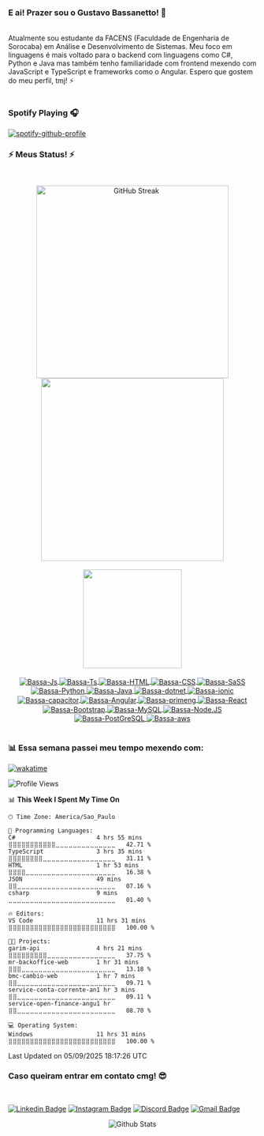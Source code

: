 ### E ai! Prazer sou o Gustavo Bassanetto! 👋
<br>
Atualmente sou estudante da FACENS (Faculdade de Engenharia de Sorocaba) em Análise e Desenvolvimento de Sistemas. Meu foco em linguagens é mais voltado para o backend com linguagens como C#, Python e Java mas também tenho familiaridade com frontend mexendo com JavaScript e TypeScript e frameworks como o Angular. Espero que gostem do meu perfil, tmj! ⚡ 
<br>
<br>

### Spotify Playing 🎧

[![spotify-github-profile](https://spotify-github-profile.kittinanx.com/api/view?uid=2kns6bq5qbajdygt17yduvi9h&cover_image=true&theme=novatorem&show_offline=true&background_color=121212&interchange=true&bar_color=fb8c00&bar_color_cover=false)](https://spotify-github-profile.kittinanx.com/api/view?uid=2kns6bq5qbajdygt17yduvi9h&redirect=true)

### ⚡ Meus Status! ⚡
<small></small>
<br>
<div align="center">
    <a href="https://github-readme-streak-stats-ashen-seven.vercel.app?user=Bassanetto&theme=react">
        <img width=390 src="https://streak-stats.demolab.com/?user=Bassanetto&count_private=true&include_all_commits=true&theme=dark&border_color=61dafb&hide_border=true&sideLabels=fb8c00&sideNums=fb8c00&exclude_days=Sun" alt="GitHub Streak"/>
    </a>
    <img width=370 src="https://github-readme-stats-seven-chi-74.vercel.app/api?username=Bassanetto&count_private=true&include_all_commits=true&show_icons=true&theme=dark&border_color=61dafb&hide_border=true&title_color=fb8c00&text_color=f2f2f2&icon_color=fb8c00"/>
</div>
<br>
<div align="center"> 
  <a href="https://github.com/Bassanetto/github-readme-stats">
      <img height=200 src="https://github-readme-stats-seven-chi-74.vercel.app/api/top-langs/?username=Bassanetto&count_private=true&include_all_commits=true&layout=compact&langs_count=10&theme=dark&hide_border=true&title_color=fb8c00"/>
  </a>
</div>
<br>
<div align="center" style="display: inline_block">
  <a href="https://github.com/search?&q=user%3ABassanetto+language%3Ajavascript">
    <img align="center" alt="Bassa-Js" src="https://img.shields.io/badge/-JavaScript-black?style=flat-square&logo=javascript">
  </a>
  <a href="https://github.com/search?&q=user%3ABassanetto+language%3Atypescript">
    <img align="center" alt="Bassa-Ts" src="https://img.shields.io/badge/-TypeScript-black?style=flat-square&logo=typescript">
  </a>
  <a href="https://github.com/search?&q=user%3ABassanetto+language%3Ahtml">
    <img align="center" alt="Bassa-HTML" src="https://img.shields.io/badge/-HTML5-E34F26?style=flat-square&logo=html5&logoColor=white">
  </a>
  <a href="https://github.com/search?&q=user%3ABassanetto+language%3Acss">
    <img align="center" alt="Bassa-CSS" src="https://img.shields.io/badge/-CSS3-1572B6?style=flat-square&logo=css3">
  </a>
  <a href="https://github.com/search?&q=user%3ABassanetto+language%3Ascss">
    <img align="center" alt="Bassa-SaSS" src="https://img.shields.io/badge/-SASS-pink?style=flat-square&logo=sass">
  </a>
  <a href="https://github.com/search?&q=user%3ABassanetto+language%3Apython">
    <img align="center" alt="Bassa-Python" src="https://img.shields.io/badge/-Python-black?style=flat-square&logo=Python">
  </a>
  <a href="https://github.com/search?&q=user%3ABassanetto+language%3Ajava">
    <img align="center" alt="Bassa-Java" src="https://img.shields.io/badge/-Java-0f003e?style=flat-square&logo=Java">
  </a>
  <a href="https://github.com/search?&q=user%3ABassanetto+language%3Adotnet">
    <img align="center" alt="Bassa-dotnet" src="https://img.shields.io/badge/-dotnet-purple?style=flat-square&logo=dotnet">
  </a>
  <a href="https://github.com/search?&q=user%3ABassanetto+language%3Aionic">
    <img align="center" alt="Bassa-ionic" src="https://img.shields.io/badge/-ionic-white?style=flat-square&logo=Ionic">
  </a>
  <a href="https://github.com/search?&q=user%3ABassanetto+language%3Acapacitor">
    <img align="center" alt="Bassa-capacitor" src="https://img.shields.io/badge/-capacitor-white?style=flat-square&logo=capacitor">
  </a>
  <a href="https://github.com/search?&q=user%3ABassanetto+language%3Aangular"> 
    <img align="center" alt="Bassa-Angular" src="https://img.shields.io/badge/-Angular-0F0F11?style=flat-square&logo=angular">
  </a>
  <a href="https://github.com/search?&q=user%3ABassanetto+language%3Aprimeng"> 
    <img align="center" alt="Bassa-primeng" src="https://img.shields.io/badge/-primeng-DD0031?style=flat-square&logo=primeng">
  </a>
  <a href="https://github.com/search?&q=user%3ABassanetto+language%3Areact">                                                 
    <img align="center" alt="Bassa-React" src="https://img.shields.io/badge/-React-black?style=flat-square&logo=react">
  </a>
  <a href="https://github.com/search?&q=user%3ABassanetto+language%3Abootstrap"> 
    <img align="center" alt="Bassa-Bootstrap" src="https://img.shields.io/badge/-Bootstrap-purple?style=flat-square&logo=bootstrap">
  </a>
  <a href="https://github.com/search?&q=user%3ABassanetto+language%3Amysql">
    <img align="center" alt="Bassa-MySQL" src="https://img.shields.io/badge/-MySQL-white?style=flat-square&logo=mysql">
  </a>
  <a href="https://github.com/search?&q=user%3ABassanetto+language%3Ajavascript">
    <img align="center" alt="Bassa-Node.JS" src="https://img.shields.io/badge/-Node.JS-green?style=flat-square&logo=node.js">
  </a>
  <a href="https://github.com/search?&q=user%3ABassanetto+language%3Apostgresql">
    <img align="center" alt="Bassa-PostGreSQL" src="https://img.shields.io/badge/-PostgreSQL-black?style=flat-square&logo=postgresql">
  </a>
  <a href="https://github.com/search?&q=user%3ABassanetto+language%3Aaws">
    <img align="center" alt="Bassa-aws" src="https://img.shields.io/badge/-aws-232F3E?style=flat-square&logo=amazonwebservices">
  </a>
</div>
<br/>

###  📊 Essa semana passei meu tempo mexendo com:
[![wakatime](https://wakatime.com/badge/user/08997581-7dfa-428d-93c8-a80ef5b36626.svg)](https://wakatime.com/@08997581-7dfa-428d-93c8-a80ef5b36626)
<!--START_SECTION:waka-->
![Profile Views](http://img.shields.io/badge/Profile%20Views-0-blue)

📊 **This Week I Spent My Time On** 

```text
🕑︎ Time Zone: America/Sao_Paulo

💬 Programming Languages: 
C#                       4 hrs 55 mins       ⣿⣿⣿⣿⣿⣿⣿⣿⣿⣿⣿⣀⣀⣀⣀⣀⣀⣀⣀⣀⣀⣀⣀⣀⣀   42.71 % 
TypeScript               3 hrs 35 mins       ⣿⣿⣿⣿⣿⣿⣿⣿⣀⣀⣀⣀⣀⣀⣀⣀⣀⣀⣀⣀⣀⣀⣀⣀⣀   31.11 % 
HTML                     1 hr 53 mins        ⣿⣿⣿⣿⣀⣀⣀⣀⣀⣀⣀⣀⣀⣀⣀⣀⣀⣀⣀⣀⣀⣀⣀⣀⣀   16.38 % 
JSON                     49 mins             ⣿⣿⣀⣀⣀⣀⣀⣀⣀⣀⣀⣀⣀⣀⣀⣀⣀⣀⣀⣀⣀⣀⣀⣀⣀   07.16 % 
csharp                   9 mins              ⣀⣀⣀⣀⣀⣀⣀⣀⣀⣀⣀⣀⣀⣀⣀⣀⣀⣀⣀⣀⣀⣀⣀⣀⣀   01.40 % 

🔥 Editors: 
VS Code                  11 hrs 31 mins      ⣿⣿⣿⣿⣿⣿⣿⣿⣿⣿⣿⣿⣿⣿⣿⣿⣿⣿⣿⣿⣿⣿⣿⣿⣿   100.00 % 

🐱‍💻 Projects: 
garim-api                4 hrs 21 mins       ⣿⣿⣿⣿⣿⣿⣿⣿⣿⣀⣀⣀⣀⣀⣀⣀⣀⣀⣀⣀⣀⣀⣀⣀⣀   37.75 % 
mr-backoffice-web        1 hr 31 mins        ⣿⣿⣿⣀⣀⣀⣀⣀⣀⣀⣀⣀⣀⣀⣀⣀⣀⣀⣀⣀⣀⣀⣀⣀⣀   13.18 % 
bmc-cambio-web           1 hr 7 mins         ⣿⣿⣀⣀⣀⣀⣀⣀⣀⣀⣀⣀⣀⣀⣀⣀⣀⣀⣀⣀⣀⣀⣀⣀⣀   09.71 % 
service-conta-corrente-an1 hr 3 mins         ⣿⣿⣀⣀⣀⣀⣀⣀⣀⣀⣀⣀⣀⣀⣀⣀⣀⣀⣀⣀⣀⣀⣀⣀⣀   09.11 % 
service-open-finance-angu1 hr                ⣿⣿⣀⣀⣀⣀⣀⣀⣀⣀⣀⣀⣀⣀⣀⣀⣀⣀⣀⣀⣀⣀⣀⣀⣀   08.70 % 

💻 Operating System: 
Windows                  11 hrs 31 mins      ⣿⣿⣿⣿⣿⣿⣿⣿⣿⣿⣿⣿⣿⣿⣿⣿⣿⣿⣿⣿⣿⣿⣿⣿⣿   100.00 % 
```


 Last Updated on 05/09/2025 18:17:26 UTC
<!--END_SECTION:waka-->

### Caso queiram entrar em contato cmg! 😎
<br/>
<div> 

  [![Linkedin Badge](https://img.shields.io/badge/-Bassanetto-blue?style=flat-square&logo=Linkedin&logoColor=white&link=https://www.linkedin.com/in/bassanetto/)](https://www.linkedin.com/in/bassanetto/)
  [![Instagram Badge](https://img.shields.io/badge/-gustavo_bassanetto-e4405f?style=flat-square&logo=Instagram&logoColor=white&link=https://www.instagram.com/gustavo_bassanetto)](https://www.instagram.com/gustavo_bassanetto)
  [![Discord Badge](https://img.shields.io/badge/-Bassanetto-7289DA?style=flat-square&logo=discord&logoColor=white&link=https://discord.gg/4GQkjkZFEQ)](https://discord.gg/4GQkjkZFEQ)
  [![Gmail Badge](https://img.shields.io/badge/-gustavo.almeidabassanetto@gmail.com-d14836?style=flat-square&logo=Gmail&logoColor=white&link=mailto:mail@jayraj.co.in)](mailto:gustavo.almeidabassanetto@gmail.com)

</div>

<p align="center">
  <img src="https://raw.githubusercontent.com/mayhemantt/mayhemantt/Update/svg/Bottom.svg" alt="Github Stats"/>
</p>
